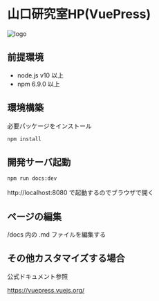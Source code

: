 # 山口研究室HP(VuePress)

![logo](https://user-images.githubusercontent.com/36836040/80109371-600a8400-85b8-11ea-91f0-30583ce557f1.png)

## 前提環境

- node.js v10 以上
- npm 6.9.0 以上

## 環境構築

必要パッケージをインストール

```bash
npm install
```

## 開発サーバ起動

```bash
npm run docs:dev
```

http://localhost:8080 で起動するのでブラウザで開く

## ページの編集

/docs 内の .md ファイルを編集する

## その他カスタマイズする場合

公式ドキュメント参照

https://vuepress.vuejs.org/
